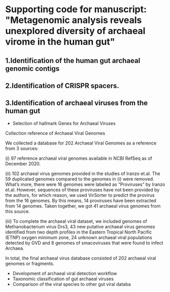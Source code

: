 # Supporting code for manuscript: "Metagenomic analysis reveals unexplored diversity of archaeal virome in the human gut"
## 1.Identification of the human gut archaeal genomic contigs
## 2.Identification of CRISPR spacers. 
## 3.Identification of archaeal viruses from the human gut
* Selection of hallmark Genes for Archaeal Viruses

Collection reference of Archaeal Viral Genomes
 
We collected a database for 202 Archaeal Viral Genomes as a reference from 3 sources:

(i) 97 reference archaeal viral genomes available in NCBI RefSeq as of December 2020.

(ii) 102 archaeal virus genomes provided in the studies of Iranzo et.al. The 59 duplicated genomes compared to the genomes in (i) were removed. What’s more, there were 16 genomes were labeled as “Proviruses” by Iranzo et.al. However, sequences of these proviruses have not been provided by the authors, for which reason, we used VirSorter to predict the provirus from the 16 genomes. By this means, 14 proviruses have been extracted from 14 genomes. Taken together, we got 41 archaeal virus genomes from this source. 

(iii) To complete the archaeal viral dataset, we included genomes of Methanobacterium virus Drs3, 43 new putative archaeal virus genomes identified from two depth profiles in the Eastern Tropical North Pacific (ETNP) oxygen minimum zone, 24 unknown archaeal viral populations detected by GVD and 8 genomes of smacoviruses that were found to infect Archaea. 

In total, the final archaeal virus database consisted of 202 archaeal viral genomes or fragments.

* Development of archaeal viral detection workflow
* Taxonomic classification of gut archaeal viruses
* Comparison of the viral species to other gut viral databa
